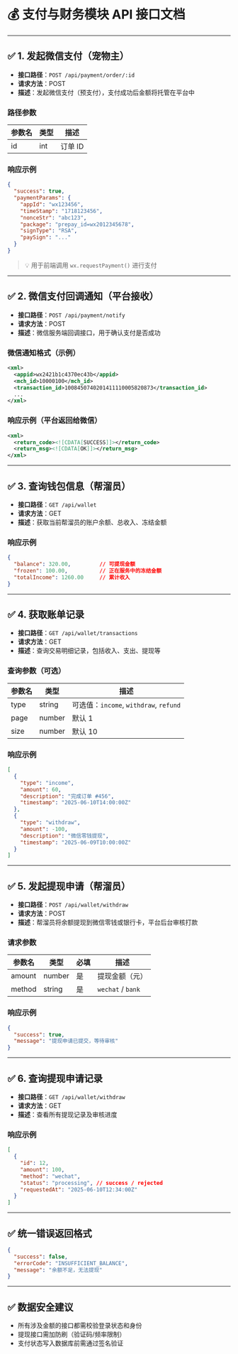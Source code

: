 # 💰 支付与财务模块 API 接口文档

---

## ✅ 1. 发起微信支付（宠物主）

- **接口路径**：`POST /api/payment/order/:id`
- **请求方法**：POST  
- **描述**：发起微信支付（预支付），支付成功后金额将托管在平台中

### 路径参数

| 参数名 | 类型 | 描述    |
| ------ | ---- | ------- |
| id     | int  | 订单 ID |

### 响应示例

```json
{
  "success": true,
  "paymentParams": {
    "appId": "wx123456",
    "timeStamp": "1718123456",
    "nonceStr": "abc123",
    "package": "prepay_id=wx2012345678",
    "signType": "RSA",
    "paySign": "..."
  }
}
```

> 💡 用于前端调用 `wx.requestPayment()` 进行支付

------

## ✅ 2. 微信支付回调通知（平台接收）

- **接口路径**：`POST /api/payment/notify`
- **请求方法**：POST
- **描述**：微信服务端回调接口，用于确认支付是否成功

### 微信通知格式（示例）

```xml
<xml>
  <appid>wx2421b1c4370ec43b</appid>
  <mch_id>10000100</mch_id>
  <transaction_id>1008450740201411110005820873</transaction_id>
  ...
</xml>
```

### 响应示例（平台返回给微信）

```xml
<xml>
  <return_code><![CDATA[SUCCESS]]></return_code>
  <return_msg><![CDATA[OK]]></return_msg>
</xml>
```

------

## ✅ 3. 查询钱包信息（帮溜员）

- **接口路径**：`GET /api/wallet`
- **请求方法**：GET
- **描述**：获取当前帮溜员的账户余额、总收入、冻结金额

### 响应示例

```json
{
  "balance": 320.00,         // 可提现金额
  "frozen": 100.00,          // 正在服务中的冻结金额
  "totalIncome": 1260.00     // 累计收入
}
```

------

## ✅ 4. 获取账单记录

- **接口路径**：`GET /api/wallet/transactions`
- **请求方法**：GET
- **描述**：查询交易明细记录，包括收入、支出、提现等

### 查询参数（可选）

| 参数名 | 类型   | 描述                                   |
| ------ | ------ | -------------------------------------- |
| type   | string | 可选值：`income`, `withdraw`, `refund` |
| page   | number | 默认 1                                 |
| size   | number | 默认 10                                |

### 响应示例

```json
[
  {
    "type": "income",
    "amount": 60,
    "description": "完成订单 #456",
    "timestamp": "2025-06-10T14:00:00Z"
  },
  {
    "type": "withdraw",
    "amount": -100,
    "description": "微信零钱提现",
    "timestamp": "2025-06-09T10:00:00Z"
  }
]
```

------

## ✅ 5. 发起提现申请（帮溜员）

- **接口路径**：`POST /api/wallet/withdraw`
- **请求方法**：POST
- **描述**：帮溜员将余额提现到微信零钱或银行卡，平台后台审核打款

### 请求参数

| 参数名 | 类型   | 必填 | 描述              |
| ------ | ------ | ---- | ----------------- |
| amount | number | 是   | 提现金额（元）    |
| method | string | 是   | `wechat` / `bank` |

### 响应示例

```json
{
  "success": true,
  "message": "提现申请已提交，等待审核"
}
```

------

## ✅ 6. 查询提现申请记录

- **接口路径**：`GET /api/wallet/withdraw`
- **请求方法**：GET
- **描述**：查看所有提现记录及审核进度

### 响应示例

```json
[
  {
    "id": 12,
    "amount": 100,
    "method": "wechat",
    "status": "processing", // success / rejected
    "requestedAt": "2025-06-10T12:34:00Z"
  }
]
```

------

## ✅ 统一错误返回格式

```json
{
  "success": false,
  "errorCode": "INSUFFICIENT_BALANCE",
  "message": "余额不足，无法提现"
}
```

------

## ✅ 数据安全建议

- 所有涉及金额的接口都需校验登录状态和身份
- 提现接口需加防刷（验证码/频率限制）
- 支付状态写入数据库前需通过签名验证